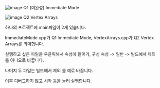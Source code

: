 ![image](https://github.com/user-attachments/assets/0698009f-43b3-4b15-8165-cacb246b4abc)
Q1 (미완성) Immediate Mode

![image](https://github.com/user-attachments/assets/77337bca-fb33-4a5f-a416-bfb887b80be4)
Q2 Vertex Arrays

하나의 프로젝트에 main파일이 2개 있습니다.

ImmediateMode.cpp가 Q1 Immediate Mode, VertexArrays.cpp가 Q2 Vertex Arrays를 의미합니다.

실행하고 싶은 파일을 우클릭해서 속성에 들어가, 구성 속성 -> 일반 -> 빌드에서 제외 를 아니오로 바꿉니다.

나머지 두 파일는 빌드에서 제외 를 예로 바꿉니다.

이후 디버그하지 않고 시작 등을 눌러 실행합니다.


